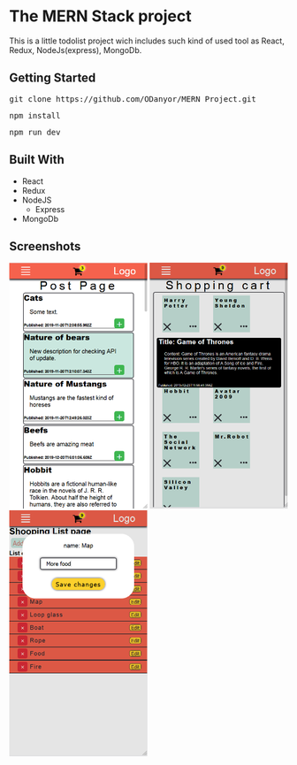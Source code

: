 # The MERN Stack project

This is a little todolist project wich includes such kind of used tool as React, Redux, NodeJs(express), MongoDb.

## Getting Started

<pre>git clone https://github.com/ODanyor/MERN_Project.git</pre>
<pre>npm install</pre>
<pre>npm run dev</pre>

## Built With

- React
- Redux
- NodeJS
  - Express
- MongoDb

## Screenshots

<img src="./readme/mern.png" width="250" height="445">
<img src="./readme/mern2.png" width="250" height="445">
<img src="./readme/mern3.png" width="250" height="445">
